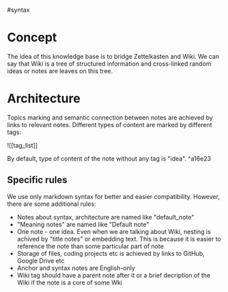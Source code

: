#syntax
# Concept
The idea of this knowledge base is to bridge Zettelkasten and Wiki. We can say that Wiki is a tree of structured information and cross-linked random ideas or notes are leaves on this tree.
# Architecture
Topics marking and semantic connection between notes are achieved by links to relevant notes.
Different types of content are marked by different tags:

![[tag_list]]

By default, type of content of the note without any tag is "idea". ^a16e23
## Specific rules
We use only markdown syntax for better and easier compatibility. However, there are some additional rules:
- Notes about syntax, architecture are named like "default_note"
- "Meaning notes" are named like "Default note"
- One note - one idea. Even when we are talking about Wiki, nesting is achived by "title notes" or embedding text. This is because it is easier to reference the note than some particular part of note
- Storage of files, coding projects etc is achieved by links to GitHub, Google Drive etc
- Anchor and syntax notes are English-only
- Wiki tag should have a parent note after it or a brief decription of the Wiki if the note is a core of some Wki
